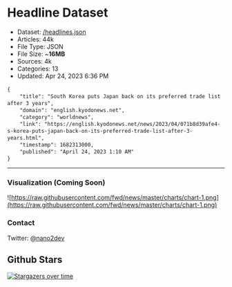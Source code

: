 # Headline Dataset

- Dataset: [/headlines.json](https://raw.githubusercontent.com/fwd/news/master/headlines.json) 
- Articles: 44k
- File Type: JSON
- File Size: ~**16MB**
- Sources: 4k
- Categories: 13
- Updated: Apr 24, 2023 6:36 PM

```
{
    "title": "South Korea puts Japan back on its preferred trade list after 3 years",
    "domain": "english.kyodonews.net",
    "category": "worldnews",
    "link": "https://english.kyodonews.net/news/2023/04/071b8d39afe4-s-korea-puts-japan-back-on-its-preferred-trade-list-after-3-years.html",
    "timestamp": 1682313000,
    "published": "April 24, 2023 1:10 AM"
}
```

---

### Visualization (Coming Soon)

![https://raw.githubusercontent.com/fwd/news/master/charts/chart-1.png](https://raw.githubusercontent.com/fwd/news/master/charts/chart-1.png)

### Contact 

Twitter: [@nano2dev](https://twitter.com/nano2dev)

## Github Stars

[![Stargazers over time](https://starchart.cc/fwd/news.svg)](https://starchart.cc/fwd/news)
